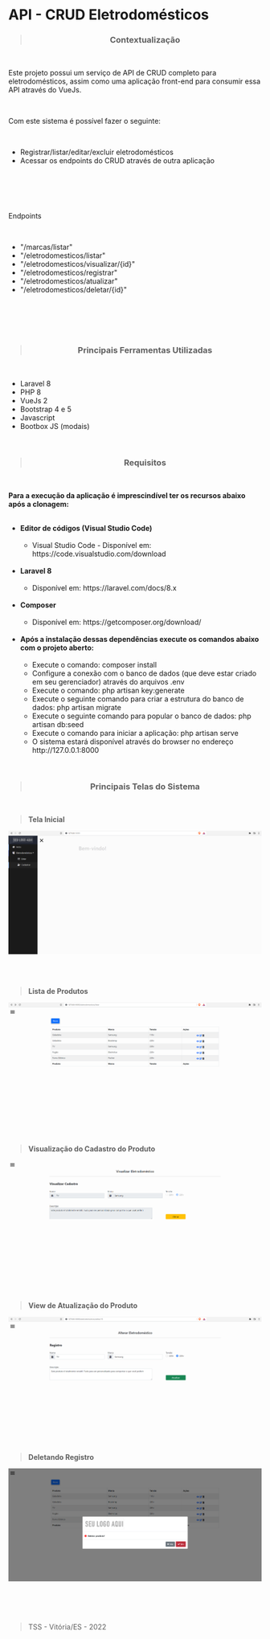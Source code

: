 # API - CRUD Eletrodomésticos

><h3 align="center">Contextualização</h3>
<br>

<p>
Este projeto possui um serviço de API de CRUD completo para eletrodomésticos, assim como uma aplicação front-end para consumir essa API através do VueJs.
<p><br>

<p>Com este sistema é possível fazer o seguinte:</p><br>

<ul>
    <li>Registrar/listar/editar/excluir eletrodomésticos</li>
    <li>Acessar os endpoints do CRUD através de outra aplicação</li>
</ul>
<br>

<br><br>

<p>Endpoints</p><br>

<ul>
    <li>"/marcas/listar"</li>
    <li>"/eletrodomesticos/listar"</li>
    <li>"/eletrodomesticos/visualizar/{id}"</li>
    <li>"/eletrodomesticos/registrar"</li>
    <li>"/eletrodomesticos/atualizar"</li>
    <li>"/eletrodomesticos/deletar/{id}"</li>
</ul>
<br>

<br><br>

><h3 align="center">Principais Ferramentas Utilizadas</h3>
<br>

<ul>
    <li>Laravel 8</li>
    <li>PHP 8</li>
    <li>VueJs 2</li>
    <li>Bootstrap 4 e 5</li>
    <li>Javascript</li>
    <li>Bootbox JS (modais)</li>    
</ul>
<br>

><h3 align="center">Requisitos</h3>
<br>

<p>
<b>Para a execução da aplicação é imprescindível ter os recursos abaixo após a clonagem:</b>
<br><br>
<ul>
    <li>
        <b>Editor de códigos (Visual Studio Code)</b>
        <ul><br>
            <li>Visual Studio Code - Disponível em: https://code.visualstudio.com/download</li>
        </ul>  
    </li>
    <br>
    <li>
        <b>Laravel 8</b>
        <ul><br>
            <li>Disponível em: https://laravel.com/docs/8.x</li>
        </ul>  
    </li>
    <br>
    <li>
        <b>Composer</b>
        <ul><br>
            <li>Disponível em: https://getcomposer.org/download/</li>
        </ul>  
    </li>
    <br>
    <li>
        <b>Após a instalação dessas dependências execute os comandos abaixo com o projeto aberto:</b>
        <ul><br>
            <li>Execute o comando: composer install</li>
            <li>Configure a conexão com o banco de dados (que deve estar criado em seu gerenciador) através do arquivos .env</li>
            <li>Execute o comando: php artisan key:generate</li>
            <li>Execute o seguinte comando para criar a estrutura do banco de dados: php artisan migrate</li>
            <li>Execute o seguinte comando para popular o banco de dados: php artisan db:seed</li>
            <li>Execute o comando para iniciar a aplicação: php artisan serve</li>
            <li>O sistema estará disponível através do browser no endereço http://127.0.0.1:8000</li>
        </ul> 
    </li>
</ul>

<p><br>

><h3 align="center">Principais Telas do Sistema</h3>
<br>

><b>Tela Inicial</b><br>

![Screenshot](https://github.com/Tarcisio-Souto/api_register_home_appliances/blob/main/capturas/01_-_Inicio.PNG)

<br><br>

><b>Lista de Produtos</b><br>

![Screenshot](https://github.com/Tarcisio-Souto/api_register_home_appliances/blob/main/capturas/02_-_Listar_Produtos.PNG)

<br><br>

><b>Visualização do Cadastro do Produto</b><br>

![Screenshot](https://github.com/Tarcisio-Souto/api_register_home_appliances/blob/main/capturas/03_-_Visualizar_Produto.PNG)

<br><br>

><b>View de Atualização do Produto</b><br>

![Screenshot](https://github.com/Tarcisio-Souto/api_register_home_appliances/blob/main/capturas/04_-_Atualizar_Produto.PNG)

<br><br>

><b>Deletando Registro</b><br>

![Screenshot](https://github.com/Tarcisio-Souto/api_register_home_appliances/blob/main/capturas/05_-_Delecao_Produto.PNG)


<br><br><br>

><p>TSS - Vitória/ES - 2022</p>
